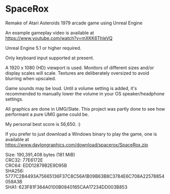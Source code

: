 # SpaceRox
Remake of Atari Asteroids 1979 arcade game using Unreal Engine

An example gameplay video is available at https://www.youtube.com/watch?v=mXKK6ThleVQ

Unreal Engine 5.1 or higher required.

Only keyboard input supported at present.

A 1920 x 1080 (HD) viewport is used. Monitors of different sizes and/or display scales will scale. Textures are deliberately oversized to avoid blurring when upscaled.

Game sounds may be loud. Until a volume setting is added, it's recommended to manually lower the volume in your OS speaker/headphone settings.

All graphics are done in UMG/Slate. This project was partly done to see how performant a pure UMG game could be.

My personal best score is 56,650. :)

If you prefer to just download a Windows binary to play the game, one is available at https://www.daylongraphics.com/download/spacerox/SpaceRox.zip

Size: 190,391,408 bytes (181 MiB)  
CRC32: 77E6172E  
CRC64: EDD12879B2E9D95B  
SHA256: 5777C2B4493A75665136F37C8C56A1B09B63B8C3784E6C708A22578854058A3B  
SHA1: 623F81F364A0100B0840165CAA17234DD003B853
